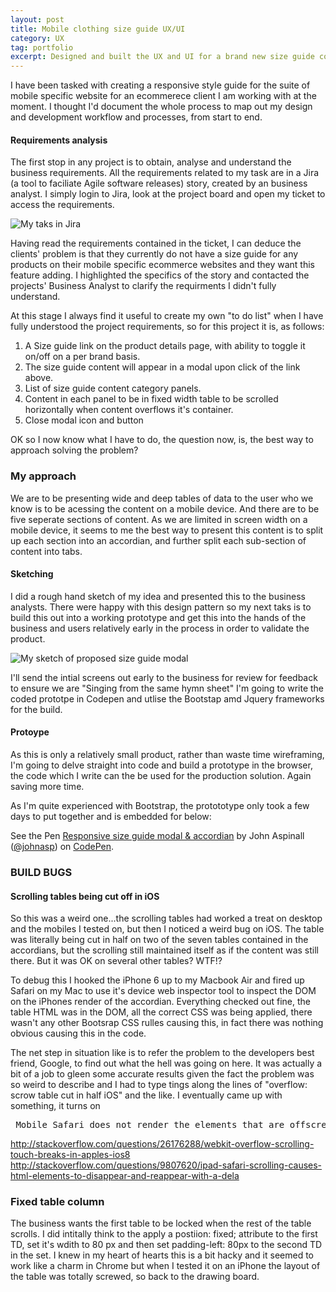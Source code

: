 ```yaml
---
layout: post
title: Mobile clothing size guide UX/UI
category: UX
tag: portfolio
excerpt: Designed and built the UX and UI for a brand new size guide component for the clients' mobile specific eCommerce website. 
---  
```


I have been tasked with creating a responsive style guide for the suite of mobile specific website for an ecommerece client I am working with at the moment. I thought I'd document the whole process to map out my design and development workflow and processes, from start to end.  

#### Requirements analysis

The first stop in any project is to obtain, analyse and understand the business requirements.  All the  requirements related to my task are in a Jira (a tool to faciliate Agile software releases) story, created by an business analyst. I simply login to Jira, look at the project board and open my ticket to access the requirements. 

![My taks in Jira](http://johnasp.github.io/img/my-jira-ticket.JPG)

Having read the requirements contained in the ticket, I can deduce the clients' problem is that they currently do not have a size guide for any products on their mobile specific ecommerce websites and they want this feature adding. I highlighted the specifics of the story and contacted the projects' Business Analyst to clarify the requirments I didn't fully understand.

At this stage I always find it useful to create my own "to do list" when I have fully understood the project requirements, so for this project it is, as follows:

1. A Size guide link on the product details page, with ability to toggle it on/off on a per brand basis. 
2. The size guide content will appear in a modal upon click of the link above.
3. List of size guide content category panels.
4. Content in each panel to be in fixed width table to be scrolled horizontally when content overflows it's container. 
5. Close modal icon and button

OK so I now know what I have to do, the question now, is, the best way to approach solving the problem?  

### My approach 

We are to be presenting wide and deep tables of data to the user who we know is to be acessing the content on a mobile device.  And there are to be five seperate sections of content.  As we are limited in screen width on a mobile device, it seems to me the best way to present this content is to split up each section into an accordian, and further split each sub-section of content into tabs. 

#### Sketching

I did a rough hand sketch of my idea and presented this to the business analysts. There were happy with this design pattern so my next taks is to build this out into a working prototype and get this into the hands of the business and users relatively early in the process in order to validate the product. 

![My sketch of proposed size guide modal](http://johnasp.github.io/img/size-guide-sketch.jpg)


I'll send the intial screens out early to the business for review for feedback to ensure we are "Singing from the same hymn sheet" I'm going to write the coded prototpe in Codepen and utlise the Bootstap amd Jquery frameworks for the build. 

#### Protoype

As this is only a relatively small product, rather than waste time wireframing, I'm going to delve straight into code and build a prototype in the browser, the code which I write can the be used for the production solution. Again saving more time.  

As I'm quite experienced with Bootstrap, the protototype only took a few days to put together and is embedded for below:

<p data-height="531" data-theme-id="dark" data-slug-hash="LkQWva" data-default-tab="result" data-user="johnasp" data-embed-version="2" class="codepen">See the Pen <a href="http://codepen.io/johnasp/pen/LkQWva/">Responsive size guide modal & accordian</a> by John Aspinall (<a href="http://codepen.io/johnasp">@johnasp</a>) on <a href="http://codepen.io">CodePen</a>.</p>
<script async src="//assets.codepen.io/assets/embed/ei.js"></script>





### BUILD BUGS

#### Scrolling tables being cut off in iOS
So this was a weird one...the scrolling tables had worked a treat on desktop and the mobiles I tested on, but then I noticed a weird bug on iOS.  The table was literally being cut in half on two of the seven tables contained in the accordians, but the scrolling still maintained itself as if the content was still there.  But it was OK on several other tables?  WTF!?  

To debug this I hooked the iPhone 6 up to my Macbook Air and fired up Safari on my Mac to use it's device web inspector tool to inspect the DOM on the iPhones render of the accordian.  Everything checked out fine, the table HTML was in the DOM, all the correct CSS was being applied, there wasn't any other Bootsrap CSS rulles causing this, in fact there was nothing obvious causing this in the code.  

The net step in situation like is to refer the problem to the developers best friend, Google, to find out what the hell was going on here.  It was actually a bit of a job to gleen some accurate results given the fact the problem was so weird to describe and I had to type tings along the lines of "overflow: scrow table cut in half iOS" and the like.  I eventually came up with something, it turns on 

<pre> Mobile Safari does not render the elements that are offscreen, or sometimes renders erratically, when using -webkit-overflow-scrolling: touch. Unless a translate3d is applied to all other elements that might go offscreen owing to that scroll, those elements will be chopped off after scrolling.</pre>

http://stackoverflow.com/questions/26176288/webkit-overflow-scrolling-touch-breaks-in-apples-ios8
http://stackoverflow.com/questions/9807620/ipad-safari-scrolling-causes-html-elements-to-disappear-and-reappear-with-a-dela


### Fixed table column
The business wants the first table to be locked when the rest of the table scrolls.  I did intitally think to the apply a postiion: fixed; attribute to the first TD, set it's wdith to 80 px and then set padding-left: 80px to the second TD in the set.  I knew in my heart of hearts this is a bit hacky and it seemed to work like a charm in Chrome but when I tested it on an iPhone the layout of the table was totally screwed, so back to the drawing board.  



